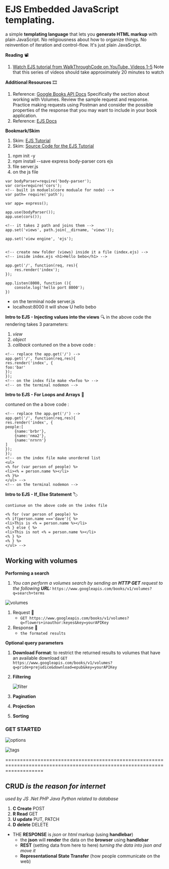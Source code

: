# EJS Embedded JavaScript templating.

a simple **templating language** that lets you **generate HTML markup** with plain JavaScript. No religiousness about how to organize things. No reinvention of iteration and control-flow. It's just plain JavaScript.

**Reading** :film_projector:

1. [Watch EJS tutorial from WalkThroughCode on YouTube, Videos 1-5](https://www.youtube.com/playlist?list=PL7sCSgsRZ-slYARh3YJIqPGZqtGVqZRGt)
   Note that this series of videos should take approximately 20 minutes to watch

**Additional Resources** :film_strip:

1. Reference: [Google Books API Docs](https://developers.google.com/books/docs/v1/using#WorkingVolumes)
   Specifically the section about working with Volumes. Review the sample request and response. Practice making requests using Postman and consider the possible properties of the response that you may want to include in your book application.
1. Reference: [EJS Docs](https://ejs.co/)

**Bookmark/Skim**

1. Skim: [EJS Tutorial](https://scotch.io/tutorials/use-ejs-to-template-your-node-application)
1. Skim: [Source Code for the EJS Tutorial](https://github.com/scotch-io/node-ejs)

1) npm init -y
2) npm install --save express body-parser cors ejs
3) file server.js
4) on the js file

```var express=require('express');
var bodyParser=require('body-parser');
var cors=require('cors');
<!-- built in moduels(core moduale for node) -->
var path= require('path');

var app= express();

app.use(bodyParser());
app.use(cors());

<!-- it takes 2 path and joins them -->
app.set('views', path.join(__dirname, 'views'));

app.set('view engine', 'ejs');


<!-- create new folder (views) inside it a file (index.ejs) -->
<!-- inside index.ejs <h1>Hello bebo</h1> -->

app.get('/', function(req, res){
    res.render('index');
});

app.listen(8000, function (){
    console.log('hello port 8000');
})
```

- on the terminal node server.js
- localhost:8000 it will show U hello bebo

**Intro to EJS - Injecting values into the views**
:mag:
in the above code the rendering takes 3 parameters:

1. _view_
1. _object_
1. _callback_
   contuned on the a bove code :

```
<!-- replace the app.get('/') -->
app.get('/', function(req,res){
res.render('index', {
foo:'bar'
});
});
<!-- on the index file make <%=foo %> -->
<!-- on the terminal nodemon -->
```

**Intro to EJS - For Loops and Arrays** :flashlight:

contuned on the a bove code :

```
<!-- replace the app.get('/') -->
app.get('/', function(req,res){
res.render('index', {
people:[
    {name:'brbr'},
    {name:'nma2'},
    {name:'nrnrn'}
]
});
});
<!-- on the index file make unordered list
<ul>
<% for (var person of people) %>
<li><% = person.name %></li>
<% }%>
</ul> -->
<!-- on the terminal nodemon -->
```

**Intro to EJS - If_Else Statement** :label:

`contiunue on the above code on the index file`

```<ul>
<% for (var person of people) %>
<% if(person.name ==='dave'){ %>
<li>This is <% = person.name %></li>
<% } else { %>
<li>This is not <% = person.name %></li>
<% } %>
<% } %>
</ul> -->
```

## Working with volumes

**Performing a search**

1. _You can perform a volumes search by sending an **HTTP GET** request to the following **URL:**_
   `https://www.googleapis.com/books/v1/volumes?q=search+terms`

![volumes](img/volumes.png)

1. Request :bookmark_tabs:
   - `GET https://www.googleapis.com/books/v1/volumes?q=flowers+inauthor:keyes&key=yourAPIKey`
1. Response :scroll:
   - `the formated results`

**Optional query parameters**

1. **Download Format**: to restrict the returned results to volumes that have an available download
   `GET https://www.googleapis.com/books/v1/volumes?q=pride+prejudice&download=epub&key=yourAPIKey`

1. **Filtering**

   ![filter](img/filter.png)

1. **Pagination**
1. **Projection**
1. **Sorting**

### GET STARTED

![options](img/options.png)

![tags](img/tags.png)

=========================================================================================================================

## CRUD _is the reason for internet_

_used by JS .Net PHP Java Python_
_related to database_

1. **C Create** POST
1. **R Read** GET
1. **U update** PUT, PATCH
1. **D delete** DELETE

- THE **RESPONSE** is _json_ or _html_ markup (using **handlebar**)
  - the **json** will **render** the data on the **browser** using **handlebar**
  - **REST** (setting data from here to here) _turning the data into json and move it_
  - **Representational State Transfer** (how people communicate on the web)
